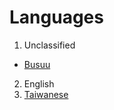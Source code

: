 # Languages

1. Unclassified
  * [Busuu](https://www.busuu.com/)
2. English
3. [Taiwanese](https://github.com/ChingtingC/Learning-Resources/blob/main/languages/Taiwanese/README.md)
